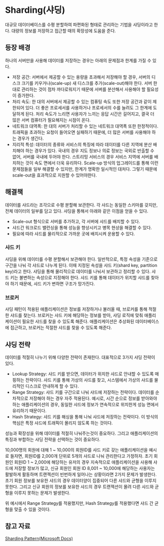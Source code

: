# Sharding(샤딩)
대규모 데이터베이스를 수평 분할하여 파편화된 형태로 관리하는 기법을 샤딩이라고 한다. 대량의 정보를 저장하고 접근할 때의 확장성에 도움을 준다.

## 등장 배경
하나의 서버만을 사용해 데이터를 저장하는 경우는 아래의 문제점과 한계를 가질 수 있다.
- 저장 공간: 서버에서 제공할 수 있는 용량을 초과해서 저장해야 할 경우, 서버의 디스크 크기를 키우거나(scale-up) 새 디스크를 추가(scale-out)해야 한다. 서버 한 대로 관리하는 것이 점차 까다로워지기 때문에 서버를 분산해서 사용해야 할 필요성이 증가한다.
- 처리 속도: 한 대의 서버에서 제공할 수 있는 컴퓨팅 속도 또한 저장 공간과 같이 제한되어 있다. 더 좋은 프로세서를 사용하거나 프로세서의 수를 늘려도 그 한계에 도달하게 된다. 처리 속도가 느리면 사용자가 느끼는 응답 시간은 길어지고, 결국 더 많은 서버 컴퓨터가 필요해지는 시점이 온다.
- 네트워크 대역폭: 한 대의 서버가 처리할 수 있는 네트워크 대역폭 또한 한정적이다. 트래픽을 초과하는 요청이 들어오면 실패하기 때문에, 더 많은 서버를 사용해야 하는 경우가 생긴다.
- 지리적 특성: 데이터의 종류와 서비스의 특징에 따라 데이터를 다른 지역에 분산 배치해야 하는 경우가 있다. 국내의 경우 지도 정보나 의료 정보는 국외로 반출할 수 없어, 서버를 국내에 두어야 한다. 스트리밍 서비스의 경우 서비스 지역에 서버를 배치하는 것이 속도 면에서 더욱 유리하다.
Scale-up 방식의 업그레이드를 통해 이런 문제점들을 일부 해결할 수 있지만, 한계가 명확한 일시적인 대처다. 그렇기 때문에 scale-out을 효과적으로 지원할 수 있어야한다.

## 해결책
데이터를 샤드라는 조각으로 수평 분할해 보관한다. 각 샤드는 동일한 스키마를 갖지만, 전체 데이터의 일부를 담고 있다. 샤딩을 통해서 아래와 같은 이점을 얻을 수 있다.
- Scale-out 형식으로 서버를 추가하고, 각 서버에 샤드를 배치할 수 있다.
- 샤드간 워크로드 밸런싱을 통해 성능을 향상시키고 병목 현상을 해결할 수 있다.
- 필요에 따라 샤드를 물리적으로 가까운 곳에 배치시켜 운용할 수 있다.

### 샤드 키
샤딩을 위해 데이터를 수평 분할해서 보관해야 한다. 일반적으로, 특정 속성을 기준으로 구간을 나눠 각 샤드로 나누게 된다. 이때 지정된 속성을 샤드 키(shard key, partition key)라고 한다. 샤딩을 통해 물리적으로 데이터를 나눠서 보관하고 정리할 수 있다. 샤드 키는 불변하는 속성으로 지정해야 한다. 샤드 키를 통해 데이터가 위치할 샤드를 찾아야 하기 때문에, 샤드 키가 변하면 구조가 망가진다.

### 브로커
샤딩 패턴이 적용된 애플리케이션은 정보를 저장하거나 불러올 때, 브로커를 통해 적절한 샤드를 찾는다. 브로커는 샤드 키에 해당하는 정보를 받아, 샤딩 로직에 맞춰 애플리케이션이 필요한 샤드를 찾을 수 있도록 해준다. 애플리케이션은 추상화된 데이터베이스에 접근하고, 브로커는 적절한 샤드를 찾을 수 있도록 해준다.

## 샤딩 전략
데이터를 적절히 나누기 위해 다양한 전략이 존재한다. 대표적으로 3가지 샤딩 전략이 있다.
- Lookup Strategy: 샤드 키를 받으면, 데이터가 위치한 샤드로 안내할 수 있도록 매핑하는 전략이다. 샤드 키를 통해 가상의 샤드를 찾고, 시스템에서 가상의 샤드를 물리적인 디스크로 안내하게 할 수 있다.
- Range Strategy: 샤드 키를 구간으로 나눠 샤드에 저장하는 전략이다. 데이터를 순차적으로 저장해야 하는 경우 자주 적용된다. 예시로, 시간 순으로 정보를 받아와야 하는 애플리케이션의 경우, 동일한 샤드에 정보가 연속적으로 위치한게 성능 면에서 유리하기 때문이다.
- Hash Strategy: 샤드 키를 해싱을 통해 나눠 샤드에 저장하는 전략이다. 이 방식의 핵심은 특정 샤드에 트래픽이 몰리지 않도록 하는 것이다.

성능과 확장성을 위해 데이터를 적절히 나눠주는것이 중요하다. 그리고 애플리케이션의 특징과 부합하는 샤딩 전략을 선택하는 것이 중요하다.

10,000명의 회원에 대해 1 ~ 10,000의 회원ID를 샤드 키로 갖는 애플리케이션을 예시로 들자면, 회원ID를 2,000개 단위로 5개의 샤드로 나눠 관리한다고 가정하자. 초기 회원인 회원ID 1 ~ 2,000에 해당하는 유저의 경우 지속적으로 애플리케이션을 사용해 샤드에 저장할 정보가 많고, 신규 회원인 회원 ID 8,001 ~ 10,000에 해당하는 사용자는 활발하게 활동하며 트랜젝션이 빈번하게 일어나는 상황이라면 2가지 문제가 발생한다. 초기 회원 정보를 보유한 샤드의 경우 데이터양이 집중되어 다른 샤드와 균형을 이루지 못한다. 그리고 신규 회원의 정보를 보유한 샤드의 경우 트랜젝션이 몰려 다른 샤드와 균형을 이루지 못하는 문제가 발생한다.

위 예시에서 Range Strategy를 적용했지만, Hash Strategy를 적용했다면 샤드 간 균형을 맞출 수 있을 것이다.

## 참고 자료
[Sharding Pattern(Microsoft Docs)](https://docs.microsoft.com/en-us/azure/architecture/patterns/sharding)
